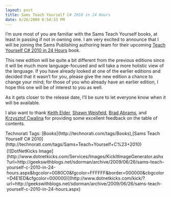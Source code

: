 ```yaml
---
layout: post
title: Sams Teach Yourself C# 2010 in 24 Hours
date: 6/26/2009 6:54:33 PM
---
```


I’m sure most of you are familiar with the Sams Teach Yourself books, at least in passing if not in owning one. I am very excited to announce that I will be joining the Sams Publishing authoring team for their upcoming <u>Teach Yourself C# 2010 in 24 Hours</u> book.

This new edition will be quite a bit different from the previous editions since it will be much more language-focused and will take a more holistic view of the language. If you have already looked at one of the earlier editions and decided that it wasn’t for you, please give the new edition a chance to change your mind; for those of you who already have an earlier edition, I hope this one will be of interest to you as well.

As it gets closer to the release date, I’ll be sure to let everyone know when it will be available.

I also want to thank [Keith Elder](http://keithelder.net/blog/), [Shawn Weisfeld](http://drowningintechnicaldebt.com/blogs/ShawnWeisfeld/default.aspx), [Brad Abrams](http://blogs.msdn.com/brada/), and [Krzysztof Cwalina](http://blogs.msdn.com/kcwalina/) for providing some excellent feedback on the table of contents.
  <div style="padding-bottom: 0px; margin: 0px; padding-left: 0px; padding-right: 0px; display: inline; float: none; padding-top: 0px" id="scid:0767317B-992E-4b12-91E0-4F059A8CECA8:c5743e5e-bff5-4e9f-9c41-484e4fb43856" class="wlWriterSmartContent">Technorati Tags: [Books](http://technorati.com/tags/Books),[Sams Teach Yourself C# 2010](http://technorati.com/tags/Sams+Teach+Yourself+C%23+2010)</div><div class="wlWriterHeaderFooter" style="text-align:left; margin:0px; padding:4px 4px 4px 4px;">[![DotNetKicks Image](http://www.dotnetkicks.com/Services/Images/KickItImageGenerator.ashx?url=http://geekswithblogs.net/sdorman/archive/2009/06/26/sams-teach-yourself-c-2010-in-24-hours.aspx&bgcolor=0080C0&fgcolor=FFFFFF&border=000000&cbgcolor=D4E1ED&cfgcolor=000000)](http://www.dotnetkicks.com/kick/?url=http://geekswithblogs.net/sdorman/archive/2009/06/26/sams-teach-yourself-c-2010-in-24-hours.aspx)</div>
